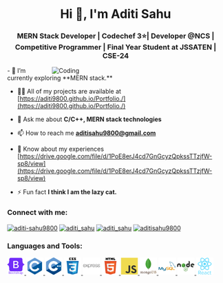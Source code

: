 <h1 align="center">Hi 👋, I'm Aditi Sahu</h1>
<h3 align="center">MERN Stack Developer | Codechef 3⭐| Developer @NCS | Competitive Programmer | Final Year Student at JSSATEN | CSE-24</h3>
<img align="right" alt="Coding" width="400" src="https://www.google.com/imgres?q=girl%20coding%20cartoon&imgurl=https%3A%2F%2Fc8.alamy.com%2Fcomp%2FRBC3J3%2Fillustration-of-a-kid-girl-programming-on-her-laptop-using-different-programming-language-RBC3J3.jpg&imgrefurl=https%3A%2F%2Fwww.alamy.com%2Fillustration-of-a-kid-girl-programming-on-her-laptop-using-different-programming-language-image230762283.html&docid=ifEiD6GcmKCTwM&tbnid=MXLByIVte5YPQM"> 
- 🌱 I’m currently exploring **MERN stack.**

- 👨‍💻 All of my projects are available at [https://aditi9800.github.io/Portfolio./](https://aditi9800.github.io/Portfolio./)

- 💬 Ask me about **C/C++, MERN stack technologies**

- 📫 How to reach me **aditisahu9800@gmail.com**

- 📄 Know about my experiences [https://drive.google.com/file/d/1PoE8erJ4cd7GnGcyzQpkssTTzjfW-sp8/view](https://drive.google.com/file/d/1PoE8erJ4cd7GnGcyzQpkssTTzjfW-sp8/view)

- ⚡ Fun fact **I think I am the lazy cat.**

<h3 align="left">Connect with me:</h3>
<p align="left">
<a href="https://linkedin.com/in/aditi-sahu9800" target="blank"><img align="center" src="https://raw.githubusercontent.com/rahuldkjain/github-profile-readme-generator/master/src/images/icons/Social/linked-in-alt.svg" alt="aditi-sahu9800" height="30" width="40" /></a>
<a href="https://www.codechef.com/users/aditi_sahu" target="blank"><img align="center" src="https://cdn.jsdelivr.net/npm/simple-icons@3.1.0/icons/codechef.svg" alt="aditi_sahu" height="30" width="40" /></a>
<a href="https://www.leetcode.com/aditi_sahu" target="blank"><img align="center" src="https://raw.githubusercontent.com/rahuldkjain/github-profile-readme-generator/master/src/images/icons/Social/leet-code.svg" alt="aditi_sahu" height="30" width="40" /></a>
<a href="https://auth.geeksforgeeks.org/user/aditisahu9800" target="blank"><img align="center" src="https://raw.githubusercontent.com/rahuldkjain/github-profile-readme-generator/master/src/images/icons/Social/geeks-for-geeks.svg" alt="aditisahu9800" height="30" width="40" /></a>
</p>

<h3 align="left">Languages and Tools:</h3>
<p align="left"> <a href="https://getbootstrap.com" target="_blank" rel="noreferrer"> <img src="https://raw.githubusercontent.com/devicons/devicon/master/icons/bootstrap/bootstrap-plain-wordmark.svg" alt="bootstrap" width="40" height="40"/> </a> <a href="https://www.cprogramming.com/" target="_blank" rel="noreferrer"> <img src="https://raw.githubusercontent.com/devicons/devicon/master/icons/c/c-original.svg" alt="c" width="40" height="40"/> </a> <a href="https://www.w3schools.com/cpp/" target="_blank" rel="noreferrer"> <img src="https://raw.githubusercontent.com/devicons/devicon/master/icons/cplusplus/cplusplus-original.svg" alt="cplusplus" width="40" height="40"/> </a> <a href="https://www.w3schools.com/css/" target="_blank" rel="noreferrer"> <img src="https://raw.githubusercontent.com/devicons/devicon/master/icons/css3/css3-original-wordmark.svg" alt="css3" width="40" height="40"/> </a> <a href="https://expressjs.com" target="_blank" rel="noreferrer"> <img src="https://raw.githubusercontent.com/devicons/devicon/master/icons/express/express-original-wordmark.svg" alt="express" width="40" height="40"/> </a> <a href="https://www.w3.org/html/" target="_blank" rel="noreferrer"> <img src="https://raw.githubusercontent.com/devicons/devicon/master/icons/html5/html5-original-wordmark.svg" alt="html5" width="40" height="40"/> </a> <a href="https://developer.mozilla.org/en-US/docs/Web/JavaScript" target="_blank" rel="noreferrer"> <img src="https://raw.githubusercontent.com/devicons/devicon/master/icons/javascript/javascript-original.svg" alt="javascript" width="40" height="40"/> </a> <a href="https://www.mongodb.com/" target="_blank" rel="noreferrer"> <img src="https://raw.githubusercontent.com/devicons/devicon/master/icons/mongodb/mongodb-original-wordmark.svg" alt="mongodb" width="40" height="40"/> </a> <a href="https://www.mysql.com/" target="_blank" rel="noreferrer"> <img src="https://raw.githubusercontent.com/devicons/devicon/master/icons/mysql/mysql-original-wordmark.svg" alt="mysql" width="40" height="40"/> </a> <a href="https://nodejs.org" target="_blank" rel="noreferrer"> <img src="https://raw.githubusercontent.com/devicons/devicon/master/icons/nodejs/nodejs-original-wordmark.svg" alt="nodejs" width="40" height="40"/> </a> <a href="https://reactjs.org/" target="_blank" rel="noreferrer"> <img src="https://raw.githubusercontent.com/devicons/devicon/master/icons/react/react-original-wordmark.svg" alt="react" width="40" height="40"/> </a> </p>
